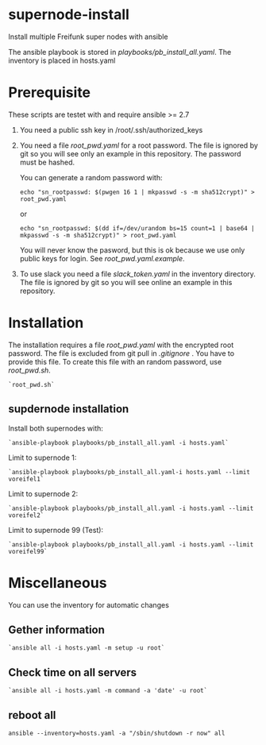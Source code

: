 # supernode-install
Install multiple Freifunk super nodes with ansible

The ansible playbook is stored in *playbooks/pb_install_all.yaml*. The inventory is placed in hosts.yaml

# Prerequisite

These scripts are testet with and require ansible >= 2.7

 1. You need a public ssh key in /root/.ssh/authorized_keys
 2. You need a file *root_pwd.yaml* for a root password.  The file is ignored by git so you will see only an example in this repository. The password must be hashed.

    You can generate a random password with:

    `echo "sn_rootpasswd: $(pwgen 16 1 | mkpasswd -s -m sha512crypt)" > root_pwd.yaml`

    or

    `echo "sn_rootpasswd: $(dd if=/dev/urandom bs=15 count=1 | base64 | mkpasswd -s -m sha512crypt)" > root_pwd.yaml`

    You will never know the pasword, but this is ok because we use only public keys for login.
    See *root_pwd.yaml.example*.

 3. To use slack you need a file *slack_token.yaml* in the inventory directory.
    The file is ignored by git so you will see online an example in this repository.


# Installation

The  installation requires a file *root_pwd.yaml* with the encrypted root password. The file is excluded from git pull in *.gitignore* . You have to provide this file. To create this file with an random password, use *root_pwd.sh*.

    `root_pwd.sh`


## supdernode installation
Install both supernodes with:

    `ansible-playbook playbooks/pb_install_all.yaml -i hosts.yaml`

Limit to supernode 1:

    `ansible-playbook playbooks/pb_install_all.yaml-i hosts.yaml --limit voreifel1`

Limit to supernode 2:

    `ansible-playbook playbooks/pb_install_all.yaml -i hosts.yaml --limit voreifel2`

Limit to supernode 99 (Test):

    `ansible-playbook playbooks/pb_install_all.yaml -i hosts.yaml --limit voreifel99`

# Miscellaneous

You can use the inventory for automatic changes

## Gether information

    `ansible all -i hosts.yaml -m setup -u root`

## Check time on all servers

    `ansible all -i hosts.yaml -m command -a 'date' -u root`

## reboot all

    ansible --inventory=hosts.yaml -a "/sbin/shutdown -r now" all
